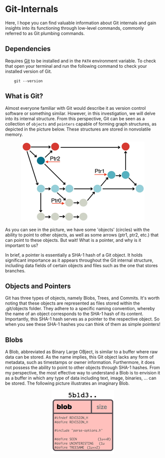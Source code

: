 # Git-Internals
Here, I hope you can find valuable information about Git internals and gain insights into its functioning through low-level commands, commonly referred to as Git plumbing commands.

## Dependencies
Requires [Git](https://git-scm.com/) to be installed and in the `PATH` environment variable. To check that open your terminal and run the following command to check your installed version of Git.

````
    git --version
````
## What is Git?
Almost everyone familiar with Git would describe it as version control software or something similar. However, in this investigation, we will delve into its internal structure. From this perspective, Git can be seen as a collection of `objects` and `pointers` capable of forming graph structures, as depicted in the picture below. These structures are stored in nonvolatile memory.

<p align="center">
    <img src="graph.png" width="400" height="260" title="Graph structure of Git objects" >
</p>

As you can see in the picture, we have some 'objects' (circles) with the ability to point to other objects, as well as some arrows (ptr1, ptr2, etc.) that can point to these objects. But wait! What is a pointer, and why is it important to us?

In brief, a pointer is essentially a SHA-1 hash of a Git object. It holds significant importance as it appears throughout the Git internal structure, including data fields of certain objects and files such as the one that stores branches.

## Objects and Pointers
Git has three types of objects, namely Blobs, Trees, and Commits. It's worth noting that these objects are represented as files stored within the .git/objects folder. They adhere to a specific naming convention, whereby the name of an object corresponds to the SHA-1 hash of its content. Importantly, this SHA-1 hash serves as a pointer to the respective object. So when you see these SHA-1 hashes you can think of them as simple pointers!

## Blobs
A Blob, abbreviated as Binary Large OBject, is similar to a buffer where raw data can be stored. As the name implies, this Git object lacks any form of metadata, such as timestamps or owner information. Furthermore, it does not possess the ability to point to other objects through SHA-1 hashes. From my perspective, the most effective way to understand a Blob is to envision it as a buffer in which any type of data including text, image, binaries, ... can be stored. The following picture illustrates an imaginary Blob.

<p align="center">
    <img src="blob.png" title="Blob" >
</p>
